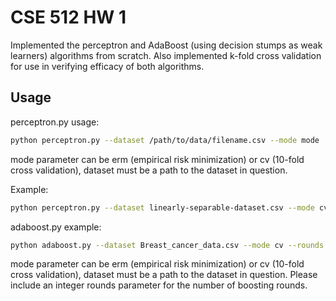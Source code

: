 # CSE 512 HW 1 
Implemented the perceptron and AdaBoost (using decision stumps as weak learners) algorithms from scratch. Also implemented k-fold cross validation for use in verifying efficacy of both algorithms.

## Usage
perceptron.py usage:
```bash
python perceptron.py --dataset /path/to/data/filename.csv --mode mode
```
mode parameter can be erm (empirical risk minimization) or cv (10-fold cross validation), dataset must be a path to the dataset in question.

Example: 
```bash
python perceptron.py --dataset linearly-separable-dataset.csv --mode cv
```

adaboost.py example:
```bash
python adaboost.py --dataset Breast_cancer_data.csv --mode cv --rounds 4
```
mode parameter can be erm (empirical risk minimization) or cv (10-fold cross validation), dataset must be a path to the dataset in question. Please include an integer rounds parameter for the number of boosting rounds.
